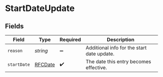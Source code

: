 # StartDateUpdate


## Fields

| Field                                      | Type                                       | Required                                   | Description                                |
| ------------------------------------------ | ------------------------------------------ | ------------------------------------------ | ------------------------------------------ |
| `reason`                                   | *string*                                   | :heavy_minus_sign:                         | Additional info for the start date update. |
| `startDate`                                | [RFCDate](../../types/rfcdate.md)          | :heavy_check_mark:                         | The date this entry becomes effective.     |